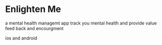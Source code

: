 # Enlighten Me

a mental health managemt app
track you mental health and provide value feed back and encourgment 

ios and android 
